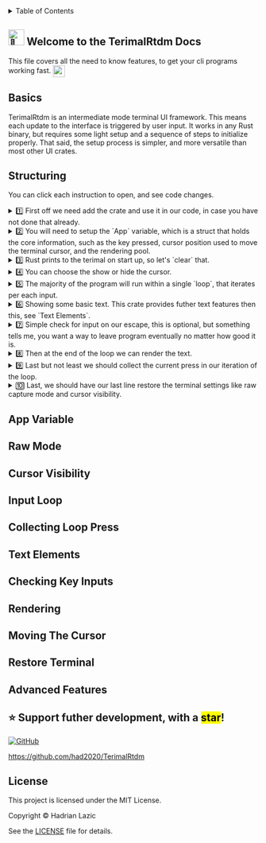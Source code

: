 <details>
<summary>Table of Contents</summary>

- [Basics](#basics)
- [Structuring](#structuring)
- [App Variable](#app-variable)
- [Raw Mode](#raw-mode)
- [Cursor Visibility](#cursor-visibility)
- [Input Loop](#input-loop)
- [Collecting Loop Press](#collecting-loop-press)
- [Text Elements](#text-elements)
- [Checking Key Inputs](#checking-key-inputs)
- [Rendering](#rendering)
- [Moving The Cursor](#moving-the-cursor)
- [Restore Terminal](#restore-terminal)
- [Advanced Features](#advanced-features)

</details>

## <img src="https://fonts.gstatic.com/s/e/notoemoji/latest/1f44b/512.gif" alt="👋" width="32" height="32"> Welcome to the TerimalRtdm Docs
<p> This file covers all the need to know features, to get your cli programs working fast. <img src="https://fonts.gstatic.com/s/e/notoemoji/latest/26a1/512.gif" alt="⚡" width="24" height="24" style="vertical-align: middle;"> </p>

## Basics
TerimalRtdm is an intermediate mode terminal UI framework. This means each update to the interface is triggered by user input. It works in any Rust binary, but requires some light setup and a sequence of steps to initialize properly. That said, the setup process is simpler, and more versatile than most other UI crates.

## Structuring
You can click each instruction to open, and see code changes.

<details>
  
<summary>1️⃣ First off we need add the crate and use it in our code, in case you have not done that already.</summary>

Add our crate to your toml:
```shell
cargo add TerimalRtdm 
```

Then declare it's usage:
```rust
use TerimalRtdm::*;
```

</details>

<details>

<summary>2️⃣ You will need to setup the `App` variable, which is a struct that holds the core information, such as the key pressed, cursor position used to move the terminal cursor, and the rendering pool.</summary>

```rust
use TerimalRtdm::*;

fn main() {
  let mut app = App::new(); // 👈 New
  // Rest of the code ...
}
```

</details>

<details>

<summary>3️⃣ Rust prints to the terimal on start up, so let's `clear` that.</summary>

```rust
use TerimalRtdm::*;

fn main() {
  let mut app = App::new();
  clear(&mut app); // 👈 New
  // Rest of the code ...
}
```

</details>

<details>

<summary>4️⃣ You can choose the show or hide the cursor.</summary>

```rust
use TerimalRtdm::*;

fn main() {
  let mut app = App::new();
  clear(&mut app);
  show_cursor(false); // 👈 New
  // Rest of the code ...
}
```

</details>

<details>

<summary>5️⃣ The majority of the program will run within a single `loop`, that iterates per each input.</summary>

```rust
use TerimalRtdm::*;

fn main() {
  let mut app = App::new();
  clear(&mut app);
  show_cursor(false);

  loop { // 👈 New
    // Rest of the code ...
  }
}
```

</details>

<details>

<summary>6️⃣ Showing some basic text. This crate provides futher text features then this, see `Text Elements`.</summary>

```rust
use TerimalRtdm::*;

fn main() {
  let mut app = App::new();
  clear(&mut app);
  show_cursor(false);

  loop {
    Text::new().show(&mut app, "Hello world", pos!(0, 0)); // 👈 New
    // Rest of the code ...
  }
}
```

</details>

<details>

<summary>7️⃣ Simple check for input on our escape, this is optional, but something tells me, you want a way to leave program eventually no matter how good it is.</summary>

```rust
use TerimalRtdm::*;

fn main() {
  let mut app = App::new();
  clear(&mut app);
  show_cursor(false);

  loop {
    Text::new().show(&mut app, "Hello world", pos!(0, 0));

    if Key::o().pressed(&mut app, KeyType::Esc) { // 👈 New
      break;
    }
    // Rest of the code ...
  }
}
```

</details>

<details>

<summary>8️⃣ Then at the end of the loop we can render the text.</summary>

```rust
use TerimalRtdm::*;

fn main() {
  let mut app = App::new();
  clear(&mut app);
  show_cursor(false);

  loop {
    Text::new().show(&mut app, "Hello world", pos!(0, 0));

    if Key::o().pressed(&mut app, KeyType::Esc) { 
      break;
    }

    render(&app); // 👈 New
    // Rest of the code ...
  }
}
```

</details>

<details>

<summary>9️⃣ Last but not least we should collect the current press in our iteration of the loop.</summary>

```rust
use TerimalRtdm::*;

fn main() {
  let mut app = App::new();
  clear(&mut app);
  show_cursor(false);

  loop {
    Text::new().show(&mut app, "Hello world", pos!(0, 0));

    if Key::o().pressed(&mut app, KeyType::Esc) { 
      break;
    }

    render(&app); 
    collect_presses(&mut app); // 👈 New
  }
}
```

</details>

<details>

<summary>🔟 Last, we should have our last line restore the terminal settings like raw capture mode and cursor visibility.</summary>

```rust
use TerimalRtdm::*;

fn main() {
  let mut app = App::new();
  clear(&mut app);
  show_cursor(false);

  loop {
    Text::new().show(&mut app, "Hello world", pos!(0, 0));

    if Key::o().pressed(&mut app, KeyType::Esc) { 
      break;
    }

    render(&app); 
    collect_presses(&mut app); // 👈 New 
  }

  restore_terminal();
}
```

</details>

## App Variable

## Raw Mode

## Cursor Visibility

## Input Loop

## Collecting Loop Press

## Text Elements

## Checking Key Inputs

## Rendering

## Moving The Cursor

## Restore Terminal

## Advanced Features

## ⭐️ Support futher development, with a <mark>star</mark>!

[![GitHub](https://img.shields.io/badge/github-had2020%2FTerimalRtdm-blue?logo=github)](https://github.com/had2020/TerimalRtdm)

https://github.com/had2020/TerimalRtdm

## License

This project is licensed under the MIT License.

Copyright © Hadrian Lazic

See the [LICENSE](./LICENSE) file for details.
